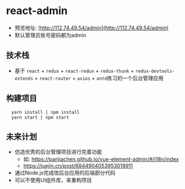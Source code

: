 # react-admin
- 预览地址: [http://112.74.49.54/admin](http://112.74.49.54/admin)
- 默认管理员账号密码都为admin
## 技术栈
- 基于 `react` + `redux` + `react-redux` + `redux-thunk` + `redux-devtools-extends` + `react-router` + `axios` + `antd`练习的一个后台管理应用
## 构建项目
```
  yarn install | npm install
  yarn start | npm start
```
## 未来计划
- 仿造优秀的后台管理项目进行完善功能
  - 如: https://panjiachen.github.io/vue-element-admin/#/i18n/index
  - https://juejin.cn/post/6844904053953019911
- 通过Node.js完成改后台应用的后端部分代码
- 可以不使用UI组件库，来重构项目
